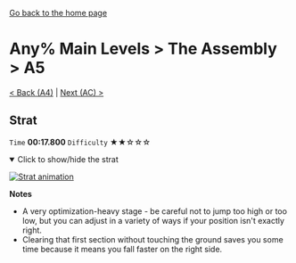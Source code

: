 [Go back to the home page](https://github.com/Doublevil/scbspeedrun)

# Any% Main Levels > The Assembly > A5

[< Back (A4)](https://github.com/Doublevil/scbspeedrun/blob/main/levels/any_ml/A/A4.md) | [Next (AC) >](https://github.com/Doublevil/scbspeedrun/blob/main/levels/any_ml/A/AC.md)

## Strat

`Time` **00:17.800** `Difficulty` ★★☆☆☆
<details open>
  <summary>Click to show/hide the strat</summary>

  [![Strat animation](https://github.com/Doublevil/scbspeedrun/blob/main/media/levels/A/A5_Strat.webp)](https://github.com/Doublevil/scbspeedrun/blob/main/media/levels/A/A5_Strat.mp4?raw=true)

  **Notes**
  - A very optimization-heavy stage - be careful not to jump too high or too low, but you can adjust in a variety of ways if your position isn't exactly right.
  - Clearing that first section without touching the ground saves you some time because it means you fall faster on the right side.
</details>
